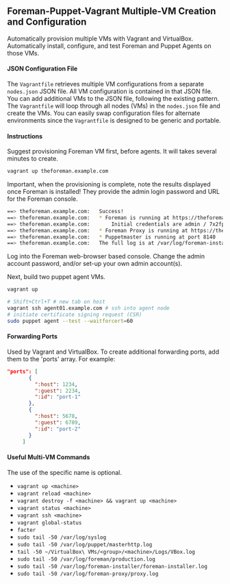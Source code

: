 ## Foreman-Puppet-Vagrant Multiple-VM Creation and Configuration
Automatically provision multiple VMs with Vagrant and VirtualBox. Automatically install, configure, and test
Foreman and Puppet Agents on those VMs.

#### JSON Configuration File
The `Vagrantfile` retrieves multiple VM configurations from a separate `nodes.json` JSON file. All VM configuration is
contained in that JSON file. You can add additional VMs to the JSON file, following the existing pattern. The
`Vagrantfile` will loop through all nodes (VMs) in the `nodes.json` file and create the VMs. You can easily swap
configuration files for alternate environments since the `Vagrantfile` is designed to be generic and portable.

#### Instructions
Suggest provisioning Foreman VM first, before agents. It will takes several minutes to create.
```sh
vagrant up theforeman.example.com
```
Important, when the provisioning is complete, note the results displayed once Foreman is installed!
They provide the admin login password and URL for the Foreman console.
```sh
==> theforeman.example.com:   Success!
==> theforeman.example.com:   * Foreman is running at https://theforeman.example.com
==> theforeman.example.com:       Initial credentials are admin / 7x2fpZBWgVEHvzTw
==> theforeman.example.com:   * Foreman Proxy is running at https://theforeman.example.com:8443
==> theforeman.example.com:   * Puppetmaster is running at port 8140
==> theforeman.example.com:   The full log is at /var/log/foreman-installer/foreman-installer.log
```
Log into the Foreman web-browser based console. Change the admin account password, and/or set-up your own admin account(s).

Next, build two puppet agent VMs.
```sh
vagrant up
```

```sh
# Shift+Ctrl+T # new tab on host
vagrant ssh agent01.example.com # ssh into agent node
# initiate certificate signing request (CSR)
sudo puppet agent --test --waitforcert=60
```

#### Forwarding Ports
Used by Vagrant and VirtualBox. To create additional forwarding ports, add them to the 'ports' array. For example:

 ```JSON
 "ports": [
        {
          ":host": 1234,
          ":guest": 2234,
          ":id": "port-1"
        },
        {
          ":host": 5678,
          ":guest": 6789,
          ":id": "port-2"
        }
      ]
```

#### Useful Multi-VM Commands
The use of the specific <machine> name is optional.
* `vagrant up <machine>`
* `vagrant reload <machine>`
* `vagrant destroy -f <machine> && vagrant up <machine>`
* `vagrant status <machine>`
* `vagrant ssh <machine>`
* `vagrant global-status`
* `facter`
* `sudo tail -50 /var/log/syslog`
* `sudo tail -50 /var/log/puppet/masterhttp.log`
* `tail -50 ~/VirtualBox\ VMs/<group>/<machine>/Logs/VBox.log`
* `sudo tail -50 /var/log/foreman/production.log`
* `sudo tail -50 /var/log/foreman-installer/foreman-installer.log`
* `sudo tail -50 /var/log/foreman-proxy/proxy.log`